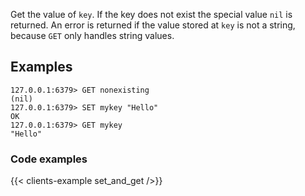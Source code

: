 Get the value of `key`.
If the key does not exist the special value `nil` is returned.
An error is returned if the value stored at `key` is not a string, because `GET`
only handles string values.

## Examples

```valkey-cli
127.0.0.1:6379> GET nonexisting
(nil)
127.0.0.1:6379> SET mykey "Hello"
OK
127.0.0.1:6379> GET mykey
"Hello"
```

### Code examples

{{< clients-example set_and_get />}}
